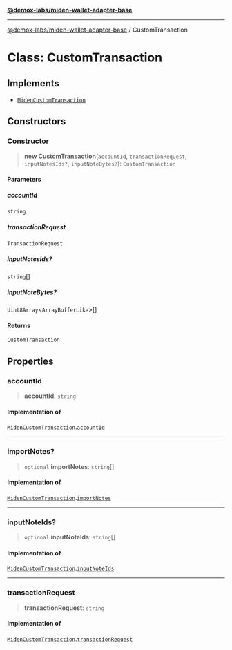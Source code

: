 [**@demox-labs/miden-wallet-adapter-base**](../README.md)

***

[@demox-labs/miden-wallet-adapter-base](../README.md) / CustomTransaction

# Class: CustomTransaction

## Implements

- [`MidenCustomTransaction`](../interfaces/MidenCustomTransaction.md)

## Constructors

### Constructor

> **new CustomTransaction**(`accountId`, `transactionRequest`, `inputNotesIds?`, `inputNoteBytes?`): `CustomTransaction`

#### Parameters

##### accountId

`string`

##### transactionRequest

`TransactionRequest`

##### inputNotesIds?

`string`[]

##### inputNoteBytes?

`Uint8Array`\<`ArrayBufferLike`\>[]

#### Returns

`CustomTransaction`

## Properties

### accountId

> **accountId**: `string`

#### Implementation of

[`MidenCustomTransaction`](../interfaces/MidenCustomTransaction.md).[`accountId`](../interfaces/MidenCustomTransaction.md#accountid)

***

### importNotes?

> `optional` **importNotes**: `string`[]

#### Implementation of

[`MidenCustomTransaction`](../interfaces/MidenCustomTransaction.md).[`importNotes`](../interfaces/MidenCustomTransaction.md#importnotes)

***

### inputNoteIds?

> `optional` **inputNoteIds**: `string`[]

#### Implementation of

[`MidenCustomTransaction`](../interfaces/MidenCustomTransaction.md).[`inputNoteIds`](../interfaces/MidenCustomTransaction.md#inputnoteids)

***

### transactionRequest

> **transactionRequest**: `string`

#### Implementation of

[`MidenCustomTransaction`](../interfaces/MidenCustomTransaction.md).[`transactionRequest`](../interfaces/MidenCustomTransaction.md#transactionrequest)
